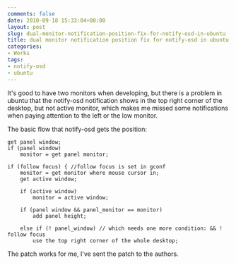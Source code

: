 ```yaml
---
comments: false
date: 2010-09-18 15:33:04+00:00
layout: post
slug: dual-monitor-notification-position-fix-for-notify-osd-in-ubuntu
title: dual monitor notification position fix for notify-osd in ubuntu
categories:
- Works
tags:
- notify-osd
- ubuntu
---
```


It's good to have two monitors when developing, but there is a problem in ubuntu that the notify-osd notification shows in the top right corner of the desktop, but not active monitor, which makes me missed some notifications when paying attention to the left or the low monitor.

The basic flow that notify-osd gets the position:

	get panel window;
	if (panel window)
		monitor = get panel monitor;

	if (follow focus) { //follow focus is set in gconf
		monitor = get monitor where mouse cursor in;
		get active window;

		if (active window)
			monitor = active window;

		if (panel window && panel_monitor == monitor)
			add panel height;
		
		else if (! panel_window) // which needs one more condition: && ! follow focus
			use the top right corner of the whole desktop;

The patch works for me, I've sent the patch to the authors.
